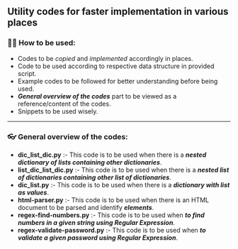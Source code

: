 ## Utility codes for faster implementation in various places

### ✌🏼 How to be used:
- Codes to be _copied_ and _implemented_ accordingly in places.
- Code to be used according to respective data structure in provided script.
- Example codes to be followed for better understanding before being used.
- _**General overview of the codes**_ part to be viewed as a reference/content of the codes.
- Snippets to be used wisely.
***
### 👓 General overview of the codes:
- **dic_list_dic.py** :- This code is to be used when there is a _**nested dictionary of lists containing other dictionaries**_.
- **list_dic_list_dic.py** :- This code is to be used when there is a _**nested list of dictionaries containing other list of dictionaries**_.
- **dic_list.py** :- This code is to be used when there is a _**dictionary with list as values**_.
- **html-parser.py** :- This code is to be used when there is an HTML document to be parsed and identify _**elements**_.
- **regex-find-numbers.py** :- This code is to be used when _**to find numbers in a given string using Regular Expression**_.
- **regex-validate-password.py** :- This code is to be used when _**to validate a given password using Regular Expression**_.
